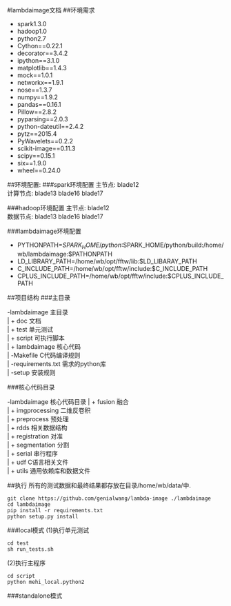 #lambdaimage文档
##环境需求

- spark1.3.0
- hadoop1.0
- python2.7
- Cython==0.22.1
- decorator==3.4.2
- ipython==3.1.0
- matplotlib==1.4.3
- mock==1.0.1
- networkx==1.9.1
- nose==1.3.7
- numpy==1.9.2
- pandas==0.16.1
- Pillow==2.8.2
- pyparsing==2.0.3
- python-dateutil==2.4.2
- pytz==2015.4
- PyWavelets==0.2.2
- scikit-image==0.11.3
- scipy==0.15.1
- six==1.9.0
- wheel==0.24.0

##环境配置:
###spark环境配置
主节点: blade12    
计算节点: blade13 blade16 blade17

###hadoop环境配置
主节点: blade12    
数据节点: blade13 blade16 blade17

###lambdaimage环境配置

- PYTHONPATH=$SPARK_HOME/python:$SPARK_HOME/python/build:/home/wb/lambdaimage:$PATHONPATH
- LD_LIBRARY_PATH=/home/wb/opt/fftw/lib:$LD_LIBARAY_PATH
- C_INCLUDE_PATH=/home/wb/opt/fftw/include:$C_INCLUDE_PATH
- CPLUS_INCLUDE_PATH=/home/wb/opt/fftw/include:$CPLUS_INCLUDE_PATH


##项目结构
###主目录

-lambdaimage             主目录    
 | + doc                 文档    
 | + test                单元测试    
 | + script              可执行脚本    
 | + lambdaimage         核心代码    
 | -Makefile             C代码编译规则    
 | -requirements.txt     需求的python库    
 | -setup                安装规则    

###核心代码目录

-lambdaimage             核心代码目录
 | + fusion              融合    
 | + imgprocessing       二维反卷积    
 | + preprocess          预处理    
 | + rdds                相关数据结构    
 | + registration        对准    
 | + segmentation        分割    
 | + serial              串行程序   
 | + udf                 C语言相关文件    
 | + utils               通用依赖库和数据文件

##执行
所有的测试数据和最终结果都存放在目录/home/wb/data/中.    

    git clone https://github.com/genialwang/lambda-image ./lambdaimage
    cd lambdaimage
    pip install -r requirements.txt
    python setup.py install

###local模式
(1)执行单元测试

    cd test
    sh run_tests.sh

(2)执行主程序    

    cd script
    python mehi_local.python2

###standalone模式
